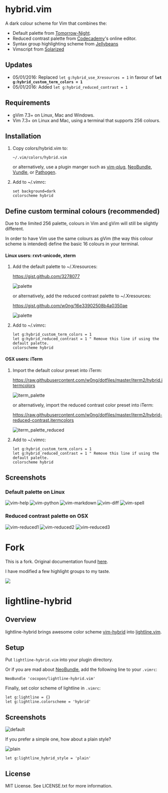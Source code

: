 # hybrid.vim

A dark colour scheme for Vim that combines the:

-   Default palette from [Tomorrow-Night](https://github.com/chriskempson/vim-tomorrow-theme).
-   Reduced contrast palette from [Codecademy](https://www.codecademy.com)'s
    online editor.
-   Syntax group highlighting scheme from [Jellybeans](https://github.com/nanotech/jellybeans.vim)
-   Vimscript from [Solarized](https://github.com/altercation/vim-colors-solarized)

## Updates

-   05/01/2016: Replaced `let g:hybrid_use_Xresources = 1` in favour of __`let
    g:hybrid_custom_term_colors = 1`__
-   05/01/2016: Added `let g:hybrid_reduced_contrast = 1`

## Requirements

-   gVim 7.3+ on Linux, Mac and Windows.
-   Vim 7.3+ on Linux and Mac, using a terminal that supports 256 colours.

## Installation

1.  Copy colors/hybrid.vim to:

    ```
    ~/.vim/colors/hybrid.vim
    ```

    or alternatively, use a plugin manger such as
    [vim-plug](https://github.com/junegunn/vim-plug),
    [NeoBundle](https://github.com/Shougo/neobundle.vim),
    [Vundle](https://github.com/gmarik/Vundle.vim), or
    [Pathogen](https://github.com/tpope/vim-pathogen).

2.  Add to ~/.vimrc:

    ```vim
    set background=dark
    colorscheme hybrid
    ```

## Define custom terminal colours (recommended)

Due to the limited 256 palette, colours in Vim and gVim will still be slightly
different.

In order to have Vim use the same colours as gVim (the way this colour scheme
is intended) define the basic 16 colours in your terminal.

#### Linux users: rxvt-unicode, xterm

1.  Add the default palette to ~/.Xresources:

    https://gist.github.com/3278077

    ![palette](http://dl.dropbox.com/u/23813887/Xresources-palette.png)

    or alternatively, add the reduced contrast palette to ~/.Xresources:

    https://gist.github.com/w0ng/16e33902508b4a0350ae

    ![palette](https://www.dropbox.com/s/0ny88dmfw84kcma/Xresources-palette-low.png?dl=1)

2.  Add to ~/.vimrc:

    ```vim
    let g:hybrid_custom_term_colors = 1
    let g:hybrid_reduced_contrast = 1 " Remove this line if using the default palette.
    colorscheme hybrid
    ```

#### OSX users: iTerm

1.  Import the default colour preset into iTerm:

    https://raw.githubusercontent.com/w0ng/dotfiles/master/iterm2/hybrid.itermcolors

    ![iterm_palette](http://i.imgur.com/wSWCyen.png)

    or alternatively, import the reduced contrast color preset into iTerm:

    https://raw.githubusercontent.com/w0ng/dotfiles/master/iterm2/hybrid-reduced-contrast.itermcolors

    ![iterm_palette_reduced](https://www.dropbox.com/s/mrvr3ftkmym0fok/iterm_palette_reduced.png?dl=1)


2.  Add to ~/.vimrc:

    ```vim
    let g:hybrid_custom_term_colors = 1
    let g:hybrid_reduced_contrast = 1 " Remove this line if using the default palette.
    colorscheme hybrid
    ```

## Screenshots

### Default palette on Linux

![vim-help](http://dl.dropbox.com/u/23813887/vim-help.png)
![vim-python](http://dl.dropbox.com/u/23813887/vim-python.png)
![vim-markdown](http://dl.dropbox.com/u/23813887/vim-markdown.png)
![vim-diff](http://dl.dropbox.com/u/23813887/vim-diff.png)
![vim-spell](https://dl.dropboxusercontent.com/u/23813887/vim-spell.png)

### Reduced contrast palette on OSX

![vim-reduced1](https://www.dropbox.com/s/57mjs7rfzq1h128/vim-reduced1.png?dl=1)
![vim-reduced2](https://www.dropbox.com/s/l6nvcm91llfxwjx/vim-reduced2.png?dl=1)
![vim-reduced3](https://www.dropbox.com/s/838qoahio9klsz6/vim-reduced3.png?dl=1)

# Fork

This is a fork. Original documentation found [here](https://github.com/w0ng/vim-hybrid).

I have modified a few highlight groups to my taste.

![](https://cloud.githubusercontent.com/assets/9126138/13645145/bb474cb6-e5e6-11e5-8063-3ba0b8515d5b.png)


lightline-hybrid
================

Overview
--------
lightline-hybrid brings awesome color scheme [vim-hybrid](https://github.com/w0ng/vim-hybrid) into [lightline.vim](https://github.com/itchyny/lightline.vim).


Setup
-----
Put `lightline-hybrid.vim` into your plugin directory.

Or if you are mad about [NeoBundle](https://github.com/Shougo/neobundle.vim), add the following line to your `.vimrc`:
```vim
NeoBundle 'cocopon/lightline-hybrid.vim'
```

Finally, set color scheme of lightline in `.vimrc`:
```vim
let g:lightline = {}
let g:lightline.colorscheme = 'hybrid'
```


Screenshots
-----------
![default](http://cocopon.me/app/lightline-hybrid/img/default.png)

If you prefer a simple one, how about a plain style?

![plain](http://cocopon.me/app/lightline-hybrid/img/plain.png)

```vim
let g:lightline_hybrid_style = 'plain'
```


License
-------
MIT License.
See LICENSE.txt for more information.
